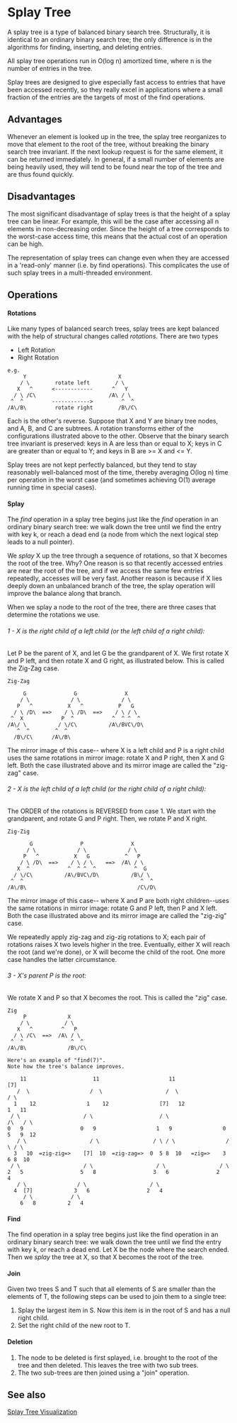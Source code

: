 # Splay Tree

A splay tree is a type of balanced binary search tree.  Structurally, it is identical to an ordinary binary search tree; the only difference is in the algorithms for finding, inserting, and deleting entries.

All splay tree operations run in O(log n) amortized time, where n is the number of entries in the tree.

Splay trees are designed to give especially fast access to entries that have been accessed recently, so they really excel in applications where a small fraction of the entries are the targets of most of the find operations.

## Advantages

Whenever an element is looked up in the tree, the splay tree reorganizes to move that element to the root of the tree, without breaking the binary search tree invariant. If the next lookup request is for the same element, it can be returned immediately. In general, if a small number of elements are being heavily used, they will tend to be found near the top of the tree and are thus found quickly.

## Disadvantages

The most significant disadvantage of splay trees is that the height of a splay tree can be linear. For example, this will be the case after accessing all n elements in non-decreasing order. Since the height of a tree corresponds to the worst-case access time, this means that the actual cost of an operation can be high.

The representation of splay trees can change even when they are accessed in a 'read-only' manner (i.e. by find operations). This complicates the use of such splay trees in a multi-threaded environment.

## Operations

#### Rotations
Like many types of balanced search trees, splay trees are kept balanced with the help of structural changes called _rotations_. There are two types

- Left Rotation
- Right Rotation

```
e.g.
     Y                             X     
    / \        rotate left        / \    
   X   ^      <------------      ^   Y   
  / \ /C\                       /A\ / \  
 ^  ^         ------------>         ^  ^
/A\/B\         rotate right        /B\/C\

```

Each is the other's reverse. Suppose that X and Y are binary tree nodes, and A, B, and C are subtrees.  A rotation transforms either of the configurations illustrated above to the other.  Observe that the binary search tree invariant is preserved:  keys in A are less than or equal to X; keys in C are greater than or equal to Y; and keys in B are >= X and <= Y.

Splay trees are not kept perfectly balanced, but they tend to stay reasonably well-balanced most of the time, thereby averaging O(log n) time per operation in the worst case (and sometimes achieving O(1) average running time in special cases).

#### Splay

The _find_ operation in a splay tree begins just like the _find_ operation in an ordinary binary search tree:  we walk down the tree until we find the entry with key k, or reach a dead end (a node from which the next logical step leads to a null pointer).

We _splay_ X up the tree
through a sequence of rotations, so that X becomes the root of the tree.  Why?
One reason is so that recently accessed entries are near the root of the tree,
and if we access the same few entries repeatedly, accesses will be very fast.
Another reason is because if X lies deeply down an unbalanced branch of the
tree, the splay operation will improve the balance along that branch.

When we splay a node to the root of the tree, there are three cases that determine the rotations we use.

###### 1 - X is the right child of a left child (or the left child of a right child):
Let P be the parent of X, and let G be the grandparent of X. We first rotate X and P left, and then rotate X and G right, as illustrated below. This is called the Zig-Zag case.

```
Zig-Zag

     G               G               X     
    / \             / \             / \    
   P   ^           X   ^           P   G   
  / \ /D\  ==>    / \ /D\  ==>    / \ / \  
 ^  X            P  ^            ^  ^ ^  ^
/A\/ \          / \/C\          /A\/BVC\/D\
   ^  ^        ^  ^                        
  /B\/C\      /A\/B\
```
The mirror image of this case--
where X is a left child and P is a right child uses the same rotations in mirror image:  rotate X and P right, then X and G left.  Both the case illustrated above and its mirror image are called the "zig-zag" case.

###### 2 - X is the left child of a left child (or the right child of a right child):
The ORDER of the rotations is REVERSED from case 1.
We start with the grandparent, and rotate G and P right. Then, we rotate P and X right.
```
Zig-Zig

       G               P               X       
      / \             / \             / \      
     P   ^           X   G           ^   P     
    / \ /D\  ==>    / \ / \    ==>  /A\ / \    
   X  ^            ^  ^ ^  ^            ^  G   
  / \/C\          /A\/BVC\/D\          /B\/ \  
 ^  ^                                     ^  ^
/A\/B\                                   /C\/D\

```
The mirror image of this case--
where X and P are both right children--uses the same rotations in mirror image:
rotate G and P left, then P and X left.  Both the case illustrated above and
its mirror image are called the "zig-zig" case.

We repeatedly apply zig-zag and zig-zig rotations to X; each pair of rotations
raises X two levels higher in the tree.  Eventually, either X will reach the
root (and we're done), or X will become the child of
the root.  One more case handles the latter circumstance.

###### 3 - X's parent P is the root:  
We rotate X and P so that X becomes the root.
This is called the "zig" case.
```
Zig
     P             X     
    / \           / \    
   X   ^         ^   P   
  / \ /C\  ==>  /A\ / \  
 ^  ^               ^  ^
/A\/B\             /B\/C\

```

```
Here's an example of "find(7)".
Note how the tree's balance improves.

    11                     11                      11                  [7]     
   /  \                   /  \                    /  \                 / \     
  1    12                1    12                [7]   12              1   11   
 / \                    / \                     / \                  /\   / \  
0   9                  0   9                   1   9                0 5   9  12
   / \                    / \                 / \ / \                / \ / \   
  3   10  =zig-zig=>    [7]  10  =zig-zag=>  0  5 8  10   =zig=>    3  6 8  10
 / \                    / \                    / \                 / \         
2   5                  5   8                  3   6               2   4        
   / \                / \                    / \                 
  4  [7]             3   6                  2   4                
     / \            / \                                                      
    6   8          2   4                                                     

```
#### Find
The find operation in a splay tree begins just like the find operation in an ordinary binary search tree: we walk down the tree until we find the entry with key k, or reach a dead end. Let X be the node where the search ended. Then we _splay_ the tree at X, so that X becomes the root of the tree.

#### Join
Given two trees S and T such that all elements of S are smaller than the elements of T, the following steps can be used to join them to a single tree:

1. Splay the largest item in S. Now this item is in the root of S and has a null right child.
2. Set the right child of the new root to T.

#### Deletion
1. The node to be deleted is first splayed, i.e. brought to the root of the tree and then deleted. This leaves the tree with two sub trees.
2. The two sub-trees are then joined using a "join" operation.

## See also
[Splay Tree Visualization](https://www.cs.usfca.edu/~galles/visualization/SplayTree.html)
